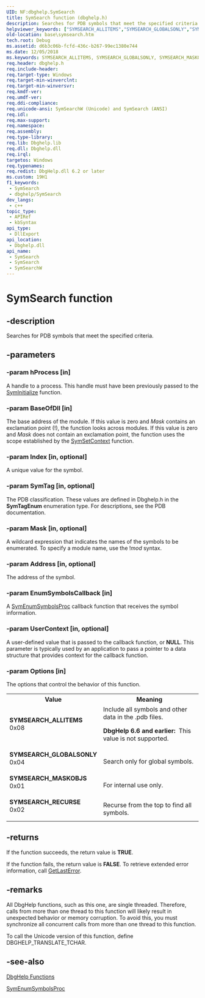 ```yaml
---
UID: NF:dbghelp.SymSearch
title: SymSearch function (dbghelp.h)
description: Searches for PDB symbols that meet the specified criteria.
helpviewer_keywords: ["SYMSEARCH_ALLITEMS","SYMSEARCH_GLOBALSONLY","SYMSEARCH_MASKOBJS","SYMSEARCH_RECURSE","SymSearch","SymSearch function","SymSearchW","base.symsearch","dbghelp/SymSearch","dbghelp/SymSearchW"]
old-location: base\symsearch.htm
tech.root: Debug
ms.assetid: d6b3c06b-fcfd-436c-b267-99ec1380e744
ms.date: 12/05/2018
ms.keywords: SYMSEARCH_ALLITEMS, SYMSEARCH_GLOBALSONLY, SYMSEARCH_MASKOBJS, SYMSEARCH_RECURSE, SymSearch, SymSearch function, SymSearchW, base.symsearch, dbghelp/SymSearch, dbghelp/SymSearchW
req.header: dbghelp.h
req.include-header: 
req.target-type: Windows
req.target-min-winverclnt: 
req.target-min-winversvr: 
req.kmdf-ver: 
req.umdf-ver: 
req.ddi-compliance: 
req.unicode-ansi: SymSearchW (Unicode) and SymSearch (ANSI)
req.idl: 
req.max-support: 
req.namespace: 
req.assembly: 
req.type-library: 
req.lib: Dbghelp.lib
req.dll: Dbghelp.dll
req.irql: 
targetos: Windows
req.typenames: 
req.redist: DbgHelp.dll 6.2 or later
ms.custom: 19H1
f1_keywords:
 - SymSearch
 - dbghelp/SymSearch
dev_langs:
 - c++
topic_type:
 - APIRef
 - kbSyntax
api_type:
 - DllExport
api_location:
 - Dbghelp.dll
api_name:
 - SymSearch
 - SymSearch
 - SymSearchW
---
```


# SymSearch function


## -description

Searches for  PDB symbols that meet the specified criteria.

## -parameters

### -param hProcess [in]

A handle to a process. This handle must have been previously passed to the 
<a href="/windows/desktop/api/dbghelp/nf-dbghelp-syminitialize">SymInitialize</a> function.

### -param BaseOfDll [in]

The base address of the module. If this value is zero and <i>Mask</i> contains an exclamation point (!), the function looks across modules. If this value is zero and <i>Mask</i> does not contain an exclamation point, the function uses the scope established by the 
<a href="/windows/desktop/api/dbghelp/nf-dbghelp-symsetcontext">SymSetContext</a> function.

### -param Index [in, optional]

A unique value for the symbol.

### -param SymTag [in, optional]

The PDB classification. These values are defined in Dbghelp.h in the <b>SymTagEnum</b> enumeration type. For  descriptions, see the PDB documentation.

### -param Mask [in, optional]

A wildcard expression that indicates the names of the symbols to be enumerated. To specify a module name, use the !<i>mod</i> syntax.

### -param Address [in, optional]

The address of the symbol.

### -param EnumSymbolsCallback [in]

 A 
<a href="/windows/desktop/api/dbghelp/nc-dbghelp-psym_enumeratesymbols_callback">SymEnumSymbolsProc</a> callback function that receives the symbol information.

### -param UserContext [in, optional]

 A user-defined value that is passed to the callback function, or <b>NULL</b>. This parameter is typically used by an application to pass a pointer to a data structure that provides context for the callback function.

### -param Options [in]

The options that control the behavior of this function.

<table>
<tr>
<th>Value</th>
<th>Meaning</th>
</tr>
<tr>
<td width="40%"><a id="SYMSEARCH_ALLITEMS"></a><a id="symsearch_allitems"></a><dl>
<dt><b>SYMSEARCH_ALLITEMS</b></dt>
<dt>0x08</dt>
</dl>
</td>
<td width="60%">
Include all symbols and other data in the .pdb files.

<b>DbgHelp 6.6 and earlier:  </b>This value is not supported.

</td>
</tr>
<tr>
<td width="40%"><a id="SYMSEARCH_GLOBALSONLY"></a><a id="symsearch_globalsonly"></a><dl>
<dt><b>SYMSEARCH_GLOBALSONLY</b></dt>
<dt>0x04</dt>
</dl>
</td>
<td width="60%">
Search only for global symbols.

</td>
</tr>
<tr>
<td width="40%"><a id="SYMSEARCH_MASKOBJS"></a><a id="symsearch_maskobjs"></a><dl>
<dt><b>SYMSEARCH_MASKOBJS</b></dt>
<dt>0x01</dt>
</dl>
</td>
<td width="60%">
For internal use only.

</td>
</tr>
<tr>
<td width="40%"><a id="SYMSEARCH_RECURSE"></a><a id="symsearch_recurse"></a><dl>
<dt><b>SYMSEARCH_RECURSE</b></dt>
<dt>0x02</dt>
</dl>
</td>
<td width="60%">
Recurse from the top to find all symbols.

</td>
</tr>
</table>

## -returns

If the function succeeds, the return value is <b>TRUE</b>.
						

If the function fails, the return value is <b>FALSE</b>. To retrieve extended error information, call 
<a href="/windows/desktop/api/errhandlingapi/nf-errhandlingapi-getlasterror">GetLastError</a>.

## -remarks

All DbgHelp functions, such as this one, are single threaded. Therefore, calls from more than one thread to this function will likely result in unexpected behavior or memory corruption. To avoid this, you must synchronize all concurrent calls from more than one thread to this function.

To call the Unicode version of this function, define DBGHELP_TRANSLATE_TCHAR.

## -see-also

<a href="/windows/desktop/Debug/dbghelp-functions">DbgHelp Functions</a>



<a href="/windows/desktop/api/dbghelp/nc-dbghelp-psym_enumeratesymbols_callback">SymEnumSymbolsProc</a>